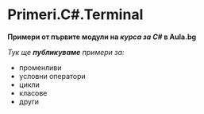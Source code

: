 # Primeri.C#.Terminal
**Примери от първите модули на _курса за C#_ в Aula.bg**

*Тук ще **публикуваме** примери за:*

* променливи
* условни оператори
* цикли
* класове
* други